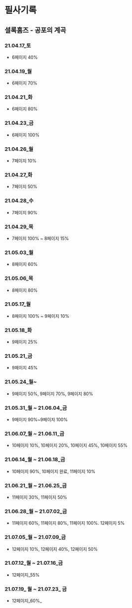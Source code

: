 # 필사기록

## 셜록홈즈 - 공포의 계곡

### 21.04.17_토

- 6페이지 40%

### 21.04.19_월

- 6페이지 70%

### 21.04.21_화

- 6페이지 80%

### 21.04.23_금

- 6페이지 100%

### 21.04.26_월

- 7페이지 10%

### 21.04.27_화

- 7페이지  50%

### 21.04.28_수

- 7페이지 90%

### 21.04.29_목

- 7페이지 100% ~ 8페이지 15%

### 21.05.03_월

- 8페이지 60%

### 21.05.06_목

- 8페이지 80%

### 21.05.17_월

- 8페이지 100% ~ 9페이지 10%

### 21.05.18_화

- 9페이지 25%

### 21.05.21_금

- 9페이지 45%

### 21.05.24_월~

- 9페이지 50%, 9페이지 70%, 9페이지 80%

### 21.05.31\_월 ~ 21.06.04_금

- 9페이지 90%~9페이지 100%

### 21.06.07\_월 ~ 21.06.11_금

- 10페이지 10%, 10페이지 20%, 10페이지 45%, 10페이지 55%

###  21.06.14\_월 ~ 21.06.18_금

- 10페이지 90%, 10페이지 완료, 11페이지 10%

### 21.06.21\_월 ~ 21.06.25_금

- 11페이지 30%, 11페이지 50%

### 21.06.28\_월 ~ 21.07.02_금

- 11페이지 60%, 11페이지 80%, 11페이지 100%. 12페이지 5%

### 21.07.05\_월 ~ 21.07.09_금

- 12페이지 10%, 12페이지 40%, 12페이지 50%

### 21.07.12\_월 ~ 21.07.16_금

- 12페이지_55%

### 21.07.19_ 월 ~ 21.07.23_ 금

- 12페이지_60%_
